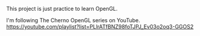 This project is just practice to learn OpenGL. 

I'm following The Cherno OpenGL series on YouTube.
https://youtube.com/playlist?list=PLlrATfBNZ98foTJPJ_Ev03o2oq3-GGOS2

